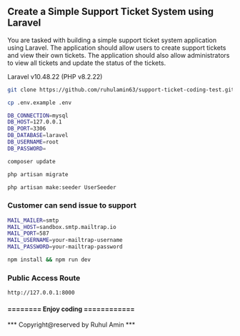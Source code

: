 ## Create a Simple Support Ticket System using Laravel
You are tasked with building a simple support ticket system application using Laravel. The application should allow users to create support tickets and view their own tickets. The application should also allow administrators to view all tickets and update the status of the tickets.

Laravel v10.48.22 (PHP v8.2.22)

```bash
git clone https://github.com/ruhulamin63/support-ticket-coding-test.git
```

```bash
cp .env.example .env
```

```bash
DB_CONNECTION=mysql
DB_HOST=127.0.0.1
DB_PORT=3306
DB_DATABASE=laravel
DB_USERNAME=root
DB_PASSWORD=
```

```bash
composer update
```


```bash
php artisan migrate
```

```bash
php artisan make:seeder UserSeeder
```

### Customer can send issue to support
```bash
MAIL_MAILER=smtp
MAIL_HOST=sandbox.smtp.mailtrap.io
MAIL_PORT=587
MAIL_USERNAME=your-mailtrap-username
MAIL_PASSWORD=your-mailtrap-password
```

```bash
npm install && npm run dev
```

### Public Access Route
```bash
http://127.0.0.1:8000
```

#### ======== Enjoy coding ============

*** Copyright@reserved by Ruhul Amin ***
